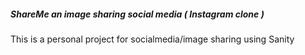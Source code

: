 ##### ShareMe an image sharing social media ( Instagram clone )

This is a personal project for socialmedia/image sharing using Sanity
